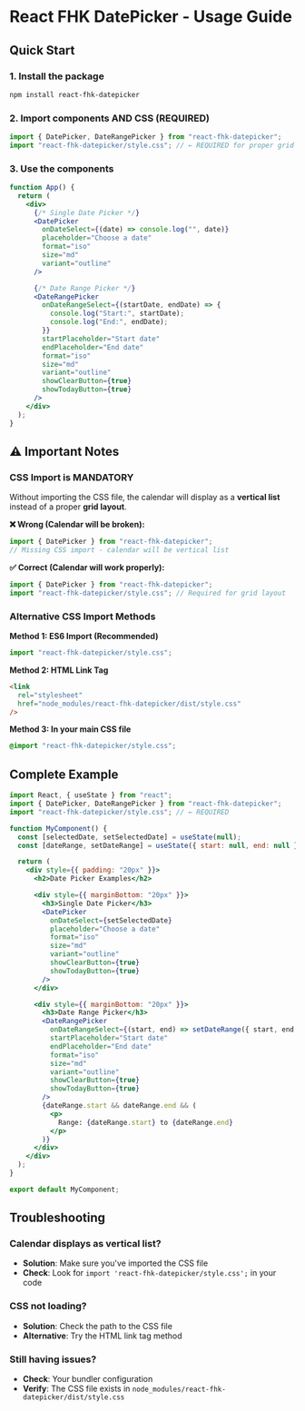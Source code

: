 # React FHK DatePicker - Usage Guide

## Quick Start

### 1. Install the package

```bash
npm install react-fhk-datepicker
```

### 2. Import components AND CSS (REQUIRED)

```jsx
import { DatePicker, DateRangePicker } from "react-fhk-datepicker";
import "react-fhk-datepicker/style.css"; // ← REQUIRED for proper grid layout
```

### 3. Use the components

```jsx
function App() {
  return (
    <div>
      {/* Single Date Picker */}
      <DatePicker
        onDateSelect={(date) => console.log("", date)}
        placeholder="Choose a date"
        format="iso"
        size="md"
        variant="outline"
      />

      {/* Date Range Picker */}
      <DateRangePicker
        onDateRangeSelect={(startDate, endDate) => {
          console.log("Start:", startDate);
          console.log("End:", endDate);
        }}
        startPlaceholder="Start date"
        endPlaceholder="End date"
        format="iso"
        size="md"
        variant="outline"
        showClearButton={true}
        showTodayButton={true}
      />
    </div>
  );
}
```

## ⚠️ Important Notes

### CSS Import is MANDATORY

Without importing the CSS file, the calendar will display as a **vertical list** instead of a proper **grid layout**.

**❌ Wrong (Calendar will be broken):**

```jsx
import { DatePicker } from "react-fhk-datepicker";
// Missing CSS import - calendar will be vertical list
```

**✅ Correct (Calendar will work properly):**

```jsx
import { DatePicker } from "react-fhk-datepicker";
import "react-fhk-datepicker/style.css"; // Required for grid layout
```

### Alternative CSS Import Methods

**Method 1: ES6 Import (Recommended)**

```jsx
import "react-fhk-datepicker/style.css";
```

**Method 2: HTML Link Tag**

```html
<link
  rel="stylesheet"
  href="node_modules/react-fhk-datepicker/dist/style.css"
/>
```

**Method 3: In your main CSS file**

```css
@import "react-fhk-datepicker/style.css";
```

## Complete Example

```jsx
import React, { useState } from "react";
import { DatePicker, DateRangePicker } from "react-fhk-datepicker";
import "react-fhk-datepicker/style.css"; // ← REQUIRED

function MyComponent() {
  const [selectedDate, setSelectedDate] = useState(null);
  const [dateRange, setDateRange] = useState({ start: null, end: null });

  return (
    <div style={{ padding: "20px" }}>
      <h2>Date Picker Examples</h2>

      <div style={{ marginBottom: "20px" }}>
        <h3>Single Date Picker</h3>
        <DatePicker
          onDateSelect={setSelectedDate}
          placeholder="Choose a date"
          format="iso"
          size="md"
          variant="outline"
          showClearButton={true}
          showTodayButton={true}
        />
      </div>

      <div style={{ marginBottom: "20px" }}>
        <h3>Date Range Picker</h3>
        <DateRangePicker
          onDateRangeSelect={(start, end) => setDateRange({ start, end })}
          startPlaceholder="Start date"
          endPlaceholder="End date"
          format="iso"
          size="md"
          variant="outline"
          showClearButton={true}
          showTodayButton={true}
        />
        {dateRange.start && dateRange.end && (
          <p>
            Range: {dateRange.start} to {dateRange.end}
          </p>
        )}
      </div>
    </div>
  );
}

export default MyComponent;
```

## Troubleshooting

### Calendar displays as vertical list?

- **Solution**: Make sure you've imported the CSS file
- **Check**: Look for `import 'react-fhk-datepicker/style.css';` in your code

### CSS not loading?

- **Solution**: Check the path to the CSS file
- **Alternative**: Try the HTML link tag method

### Still having issues?

- **Check**: Your bundler configuration
- **Verify**: The CSS file exists in `node_modules/react-fhk-datepicker/dist/style.css`
